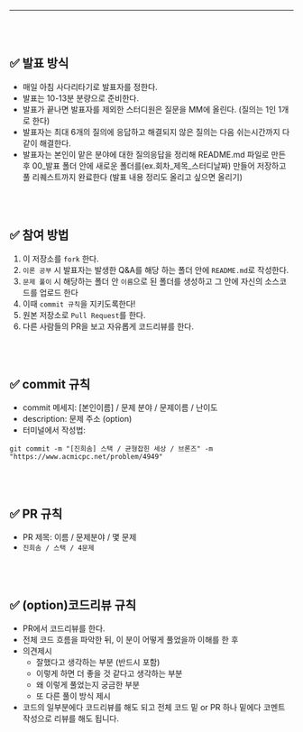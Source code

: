 
---

<br />
<br />


## ✅ 발표 방식
* 매일 아침 사다리타기로 발표자를 정한다.
* 발표는 10-13분 분량으로 준비한다.
* 발표가 끝나면 발표자를 제외한 스터디원은 질문을 MM에 올린다. (질의는 1인 1개로 한다)
* 발표자는 최대 6개의 질의에 응답하고 해결되지 않은 질의는 다음 쉬는시간까지 다같이 해결한다.
* 발표자는 본인이 맡은 분야에 대한 질의응답을 정리해 README.md 파일로 만든 후 00_발표 폴더 안에 새로운 폴더를(ex.회차_제목_스터디날짜) 만들어 저장하고 풀 리퀘스트까지 완료한다 (발표 내용 정리도 올리고 싶으면 올리기)

<br />
<br />

## ✅ 참여 방법
1. 이 저장소를 `fork` 한다.
2. `이론 공부` 시 발표자는 발생한 Q&A를 해당 하는 폴더 안에 `README.md`로 작성한다.
3. `문제 풀이` 시 해당하는 폴더 안 `이름`으로 된 폴더를 생성하고 그 안에 자신의 소스코드를 업로드 한다
6. 이때 `commit 규칙`을 지키도록한다!
7. 원본 저장소로 `Pull Request`를 한다.
8. 다른 사람들의 PR을 보고 자유롭게 코드리뷰를 한다.

<br />
<br />

## ✅ commit 규칙
- commit 메세지: [본인이름] / 문제 분야 / 문제이름 / 난이도 
- description: 문제 주소 (option)
- 터미널에서 작성법: 
```
git commit -m "[진희솜] 스택 / 균형잡힌 세상 / 브론즈" -m "https://www.acmicpc.net/problem/4949"
```


<br />
<br />

## ✅ PR 규칙
- PR 제목: 이름 / 문제분야 / 몇 문제
-  ```진희솜 / 스택 / 4문제 ```



<br />
<br />

## ✅ (option)코드리뷰 규칙
- PR에서 코드리뷰를 한다.
- 전체 코드 흐름을 파악한 뒤, 이 분이 어떻게 풀었을까 이해를 한 후 
- 의견제시
  -   잘했다고 생각하는 부분 (반드시 포함)
  -   이렇게 하면 더 좋을 것 같다고 생각하는 부분
  -   왜 이렇게 풀었는지 궁금한 부분
  -   또 다른 풀이 방식 제시
- 코드의 일부분에다 코드리뷰를 해도 되고 전체 코드 밑 or PR 하나 밑에다 코멘트 작성으로 리뷰를 해도 됩니다.